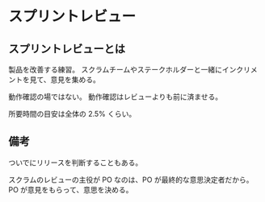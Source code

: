 # スプリントレビュー

## スプリントレビューとは

製品を改善する練習。
スクラムチームやステークホルダーと一緒にインクリメントを見て、意見を集める。

動作確認の場ではない。
動作確認はレビューよりも前に済ませる。

所要時間の目安は全体の 2.5% くらい。

## 備考

ついでにリリースを判断することもある。

スクラムのレビューの主役が PO なのは、PO が最終的な意思決定者だから。
PO が意見をもらって、意思を決める。

